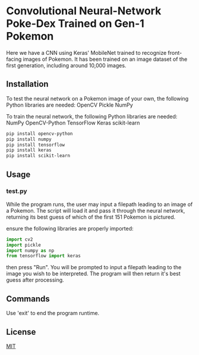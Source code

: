 # Convolutional Neural-Network Poke-Dex Trained on Gen-1 Pokemon

Here we have a CNN using Keras' MobileNet trained to recognize front-facing images of Pokemon. It has been trained on an image dataset of the first generation, including around 10,000 images. 

## Installation

To test the neural network on a Pokemon image of your own, the following Python libraries are needed:
    OpenCV
    Pickle
    NumPy

To train the neural network, the following Python libraries are needed:
    NumPy
    OpenCV-Python
    TensorFlow
    Keras
    scikit-learn

```bash
pip install opencv-python
pip install numpy
pip install tensorflow
pip install keras
pip install scikit-learn
```

## Usage

### test.py
While the program runs, the user may input a filepath leading to an image of a Pokemon. The script will load it and pass it through the neural network, returning its best guess of which of the first 151 Pokemon is pictured.

ensure the following libraries are properly imported:
```python
import cv2
import pickle
import numpy as np
from tensorflow import keras
```
then press "Run". You will be prompted to input a filepath leading to the image you wish to be interpreted. The program will then return it's best guess after processing. 

## Commands

Use 'exit' to end the program runtime. 

## License

[MIT](https://choosealicense.com/licenses/mit/)